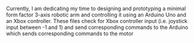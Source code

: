 Currently, I am dedicating my time to designing and prototyping a minimal form factor 3-axis robotic arm and controlling it using an Arduino Uno and an Xbox controller. These files check for Xbox controller input (i.e. joystick input between -1 and 1) and send corresponding commands to the Arduino which sends corresponding commands to the motor
